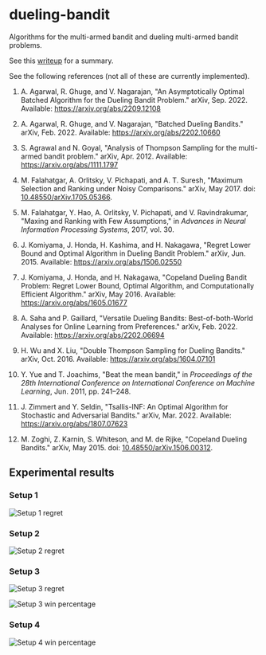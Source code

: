 # dueling-bandit

Algorithms for the multi-armed bandit and dueling multi-armed bandit problems.

See this
[writeup](https://lectures.cgdct.moe/gatech/ml/luxai/egpaper_for_review.pdf#page=9)
for a summary.

See the following references (not all of these are currently implemented).

1. A. Agarwal, R. Ghuge, and V. Nagarajan, "An Asymptotically
   Optimal Batched Algorithm for the Dueling Bandit Problem."
   arXiv, Sep. 2022. Available: <https://arxiv.org/abs/2209.12108>

2. A. Agarwal, R. Ghuge, and V. Nagarajan, "Batched Dueling Bandits."
   arXiv, Feb. 2022. Available: <https://arxiv.org/abs/2202.10660>

<!-- prettier-ignore -->
3. S. Agrawal and N. Goyal, "Analysis of Thompson Sampling
   for the multi-armed bandit problem." arXiv, Apr.
   2012. Available: <https://arxiv.org/abs/1111.1797>

4. M. Falahatgar, A. Orlitsky, V. Pichapati, and A. T. Suresh, "Maximum
   Selection and Ranking under Noisy Comparisons." arXiv, May 2017. doi:
   [10.48550/arXiv.1705.05366](https://doi.org/10.48550/arXiv.1705.05366).

5. M. Falahatgar, Y. Hao, A. Orlitsky, V. Pichapati, and V.
   Ravindrakumar, "Maxing and Ranking with Few Assumptions," in
   _Advances in Neural Information Processing Systems_, 2017, vol. 30.

6. J. Komiyama, J. Honda, H. Kashima, and H. Nakagawa, "Regret
   Lower Bound and Optimal Algorithm in Dueling Bandit Problem."
   arXiv, Jun. 2015. Available: <https://arxiv.org/abs/1506.02550>

7. J. Komiyama, J. Honda, and H. Nakagawa, "Copeland Dueling Bandit Problem:
   Regret Lower Bound, Optimal Algorithm, and Computationally Efficient
   Algorithm." arXiv, May 2016. Available: <https://arxiv.org/abs/1605.01677>

8. A. Saha and P. Gaillard, "Versatile Dueling Bandits:
   Best-of-both-World Analyses for Online Learning from Preferences."
   arXiv, Feb. 2022. Available: <https://arxiv.org/abs/2202.06694>

9. H. Wu and X. Liu, "Double Thompson Sampling for Dueling Bandits."
   arXiv, Oct. 2016. Available: <https://arxiv.org/abs/1604.07101>

10. Y. Yue and T. Joachims, "Beat the mean bandit," in
    _Proceedings of the 28th International Conference on International
    Conference on Machine Learning_, Jun. 2011, pp. 241–248.

11. J. Zimmert and Y. Seldin, "Tsallis-INF: An Optimal
    Algorithm for Stochastic and Adversarial Bandits." arXiv,
    Mar. 2022. Available: <https://arxiv.org/abs/1807.07623>

12. M. Zoghi, Z. Karnin, S. Whiteson, and M. de Rijke,
    "Copeland Dueling Bandits." arXiv, May 2015. doi:
    [10.48550/arXiv.1506.00312](https://doi.org/10.48550/arXiv.1506.00312).

## Experimental results

### Setup 1

![Setup 1 regret](./results/regret_1.png)

### Setup 2

![Setup 2 regret](./results/regret_2.png)

### Setup 3

![Setup 3 regret](./results/regret_3.png)

![Setup 3 win percentage](./results/winner_3.png)

### Setup 4

![Setup 4 win percentage](./results/winner_4.png)
